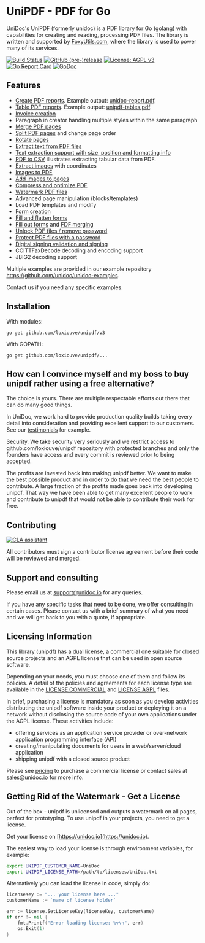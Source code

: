# UniPDF - PDF for Go

[UniDoc](http://unidoc.io)'s UniPDF (formerly unidoc) is a PDF library for Go (golang) with capabilities for
creating and reading, processing PDF files. The library is written and supported by 
[FoxyUtils.com](https://foxyutils.com), where the library is used to power many of its services. 

[![Build Status](https://app.wercker.com/status/22b50db125a6d376080f3f0c80d085fa/s/master "wercker status")](https://app.wercker.com/project/bykey/22b50db125a6d376080f3f0c80d085fa)
[![GitHub (pre-)release](https://img.shields.io/github/release/unidoc/unipdf/all.svg)](https://github.com/loxiouve/unipdf/releases)
[![License: AGPL v3](https://img.shields.io/badge/License-Dual%20AGPL%20v3/Commercial-blue.svg)](https://www.gnu.org/licenses/agpl-3.0)
[![Go Report Card](https://goreportcard.com/badge/github.com/loxiouve/unipdf)](https://goreportcard.com/report/github.com/loxiouve/unipdf)
[![GoDoc](https://godoc.org/github.com/loxiouve/unipdf?status.svg)](https://godoc.org/github.com/loxiouve/unipdf)

## Features

- [Create PDF reports](https://github.com/loxiouve/unipdf-examples/blob/v3/report/pdf_report.go). Example output: [unidoc-report.pdf](https://github.com/loxiouve/unipdf-examples/blob/v3/report/unidoc-report.pdf).
- [Table PDF reports](https://github.com/loxiouve/unipdf-examples/blob/v3/report/pdf_tables.go). Example output: [unipdf-tables.pdf](https://github.com/loxiouve/unipdf-examples/blob/v3/report/unipdf-tables.pdf).
- [Invoice creation](https://unidoc.io/news/simple-invoices)
- Paragraph in creator handling multiple styles within the same paragraph
- [Merge PDF pages](https://github.com/loxiouve/unipdf-examples/blob/v3/pages/pdf_merge.go)
- [Split PDF pages](https://github.com/loxiouve/unipdf-examples/blob/v3/pages/pdf_split.go) and change page order
- [Rotate pages](https://github.com/loxiouve/unipdf-examples/blob/v3/pages/pdf_rotate.go)
- [Extract text from PDF files](https://github.com/loxiouve/unipdf-examples/blob/v3/text/pdf_extract_text.go)
- [Text extraction support with size, position and formatting info](https://github.com/loxiouve/unipdf-examples/blob/v3/text/pdf_text_locations.go)
- [PDF to CSV](https://github.com/loxiouve/unipdf-examples/blob/v3/text/pdf_to_csv.go) illustrates extracting tabular data from PDF.
- [Extract images](https://github.com/loxiouve/unipdf-examples/blob/v3/image/pdf_extract_images.go) with coordinates
- [Images to PDF](https://github.com/loxiouve/unipdf-examples/blob/v3/image/pdf_images_to_pdf.go)
- [Add images to pages](https://github.com/loxiouve/unipdf-examples/blob/v3/image/pdf_add_image_to_page.go)
- [Compress and optimize PDF](https://github.com/loxiouve/unipdf-examples/blob/v3/compress/pdf_optimize.go)
- [Watermark PDF files](https://github.com/loxiouve/unipdf-examples/blob/v3/image/pdf_watermark_image.go)
- Advanced page manipulation (blocks/templates)
- Load PDF templates and modify
- [Form creation](https://github.com/loxiouve/unipdf-examples/blob/v3/forms/pdf_form_add.go)
- [Fill and flatten forms](https://github.com/loxiouve/unipdf-examples/blob/v3/forms/pdf_form_flatten.go)
- [Fill out forms](https://github.com/loxiouve/unipdf-examples/blob/v3/forms/pdf_form_fill_json.go) and [FDF merging](https://github.com/loxiouve/unipdf-examples/blob/v3/forms/pdf_form_fill_fdf_merge.go)
- [Unlock PDF files / remove password](https://github.com/loxiouve/unipdf-examples/blob/v3/security/pdf_unlock.go)
- [Protect PDF files with a password](https://github.com/loxiouve/unipdf-examples/blob/v3/security/pdf_protect.go)
- [Digital signing validation and signing](https://github.com/loxiouve/unipdf-examples/tree/v3/signatures)
- CCITTFaxDecode decoding and encoding support
- JBIG2 decoding support

Multiple examples are provided in our example repository https://github.com/unidoc/unidoc-examples.

Contact us if you need any specific examples.

## Installation
With modules:
~~~
go get github.com/loxiouve/unipdf/v3
~~~

With GOPATH:
~~~
go get github.com/loxiouve/unipdf/...
~~~


## How can I convince myself and my boss to buy unipdf rather using a free alternative?

The choice is yours. There are multiple respectable efforts out there that can do many good things.

In UniDoc, we work hard to provide production quality builds taking every detail into consideration and providing excellent support to our customers.  See our [testimonials](https://unidoc.io) for example.

Security.  We take security very seriously and we restrict access to github.com/loxiouve/unipdf repository with protected branches and only the founders have access and every commit is reviewed prior to being accepted.

The profits are invested back into making unipdf better. We want to make the best possible product and in order to do that we need the best people to contribute. A large fraction of the profits made goes back into developing unipdf.  That way we have been able to get many excellent people to work and contribute to unipdf that would not be able to contribute their work for free.


## Contributing

[![CLA assistant](https://cla-assistant.io/readme/badge/unidoc/unipdf)](https://cla-assistant.io/unidoc/unipdf)

All contributors must sign a contributor license agreement before their code will be reviewed and merged.

## Support and consulting

Please email us at support@unidoc.io for any queries.

If you have any specific tasks that need to be done, we offer consulting in certain cases.
Please contact us with a brief summary of what you need and we will get back to you with a quote, if appropriate.

## Licensing Information

This library (unipdf) has a dual license, a commercial one suitable for closed source projects and an
AGPL license that can be used in open source software.

Depending on your needs, you must choose one of them and follow its policies. A detail of the policies
and agreements for each license type are available in the [LICENSE.COMMERCIAL](LICENSE.COMMERCIAL)
and [LICENSE.AGPL](LICENSE.AGPL) files.

In brief, purchasing a license is mandatory as soon as you develop activities
distributing the unipdf software inside your product or deploying it on a network
without disclosing the source code of your own applications under the AGPL license.
These activities include:

 * offering services as an application service provider or over-network application programming interface (API)
 * creating/manipulating documents for users in a web/server/cloud application
 * shipping unipdf with a closed source product

Please see [pricing](https://unidoc.io/unipdf/#unipdf-pricing) to purchase a commercial license or contact sales at sales@unidoc.io
for more info.

## Getting Rid of the Watermark - Get a License
Out of the box - unipdf is unlicensed and outputs a watermark on all pages, perfect for prototyping.
To use unipdf in your projects, you need to get a license.

Get your license on [https://unidoc.io](https://unidoc.io).

The easiest way to load your license is through environment variables, for example:
```bash
export UNIPDF_CUSTOMER_NAME=UniDoc
export UNIPDF_LICENSE_PATH=/path/to/licenses/UniDoc.txt
```

Alternatively you can load the license in code, simply do:
```go
licenseKey := "... your license here ..."
customerName := `name of license holder`

err := license.SetLicenseKey(licenseKey, customerName)
if err != nil {
    fmt.Printf("Error loading license: %v\n", err)
    os.Exit(1)
}
```

[contributing]: CONTRIBUTING.md
